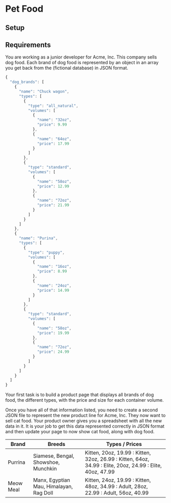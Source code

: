 # Pet Food

## Setup

## Requirements

You are working as a junior developer for Acme, Inc. This company sells dog food. Each brand of dog food is represented by an object in an array you get back from the (fictional database) in JSON format.

```js
{
  "dog_brands": [
    {
      "name": "Chuck wagon",
      "types": [
        {
          "type": "all_natural",
          "volumes": [
            {
              "name": "32oz",
              "price": 9.99
            },
            {
              "name": "64oz",
              "price": 17.99
            }
          ]
        },
        {
          "type": "standard",
          "volumes": [
            {
              "name": "58oz",
              "price": 12.99
            },
            {
              "name": "72oz",
              "price": 21.99
            }
          ]
        }
      ]
    },
    {
      "name": "Purina",
      "types": [
        {
          "type": "puppy",
          "volumes": [
            {
              "name": "16oz",
              "price": 8.99
            },
            {
              "name": "24oz",
              "price": 14.99
            }
          ]
        },
        {
          "type": "standard",
          "volumes": [
            {
              "name": "58oz",
              "price": 19.99
            },
            {
              "name": "72oz",
              "price": 24.99
            }
          ]
        }
      ]
    }
  ]
}
```

Your first task is to build a product page that displays all brands of dog food, the different types, with the price and size for each container volume.

Once you have all of that information listed, you need to create a second JSON file to represent the new product line for Acme, Inc. They now want to sell cat food. Your product owner gives you a spreadsheet with all the new data in it. It is your job to get this data represented correctly in JSON format and then update your page to now show cat food, along with dog food.

Brand         |   Breeds      |   Types / Prices
------------- | ------------- | ------------------- |
Purrina       | Siamese, Bengal, Showshoe, Munchkin | Kitten, 20oz, 19.99 : Kitten, 32oz, 26.99 : Kitten, 64oz, 34.99 : Elite, 20oz, 24.99 : Elite, 40oz, 47.99
Meow Meal     | Manx, Egyptian Mau, Himalayan, Rag Doll | Kitten, 24oz, 19.99 : Kitten, 48oz, 34.99 : Adult, 28oz, 22.99 : Adult, 56oz, 40.99
